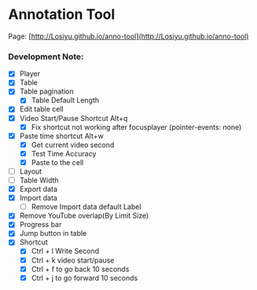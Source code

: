 # Annotation Tool

Page: [http://Losiyu.github.io/anno-tool](http://Losiyu.github.io/anno-tool)


### Development Note:
- [x] Player
- [x] Table
- [x] Table pagination
  - [x] Table Default Length
- [x] Edit table cell
- [x] Video Start/Pause Shortcut Alt+q
  - [x] Fix shortcut not working after focusplayer (pointer-events: none)
- [x] Paste time shortcut Alt+w
  - [x] Get current video second
  - [x] Test Time Accuracy
  - [x] Paste to the cell
- [ ] Layout
- [ ] Table Width
- [x] Export data
- [x] Import data
  - [ ] Remove Import data default Label
- [x] Remove YouTube overlap(By Limit Size)
- [x] Progress bar
- [x] Jump button in table
- [x] Shortcut
  - [x] Ctrl + l Write Second
  - [x] Ctrl + k video start/pause
  - [x] Ctrl + f to go back 10 seconds
  - [x] Ctrl + j to go forward 10 seconds